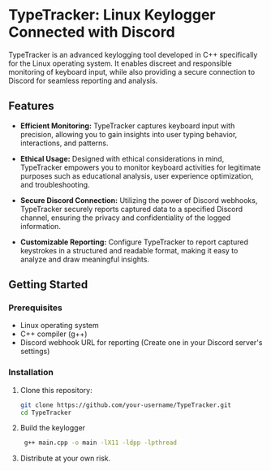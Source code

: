# TypeTracker: Linux Keylogger Connected with Discord

TypeTracker is an advanced keylogging tool developed in C++ specifically for the Linux operating system. It enables discreet and responsible monitoring of keyboard input, while also providing a secure connection to Discord for seamless reporting and analysis.

## Features

- **Efficient Monitoring:** TypeTracker captures keyboard input with precision, allowing you to gain insights into user typing behavior, interactions, and patterns.

- **Ethical Usage:** Designed with ethical considerations in mind, TypeTracker empowers you to monitor keyboard activities for legitimate purposes such as educational analysis, user experience optimization, and troubleshooting.

- **Secure Discord Connection:** Utilizing the power of Discord webhooks, TypeTracker securely reports captured data to a specified Discord channel, ensuring the privacy and confidentiality of the logged information.

- **Customizable Reporting:** Configure TypeTracker to report captured keystrokes in a structured and readable format, making it easy to analyze and draw meaningful insights.

## Getting Started

### Prerequisites

- Linux operating system
- C++ compiler (g++)
- Discord webhook URL for reporting (Create one in your Discord server's settings)

### Installation

1. Clone this repository:
   ```sh
   git clone https://github.com/your-username/TypeTracker.git
   cd TypeTracker
   ```

2. Build the keylogger
   ```sh
    g++ main.cpp -o main -lX11 -ldpp -lpthread
   ```

3. Distribute at your own risk.
